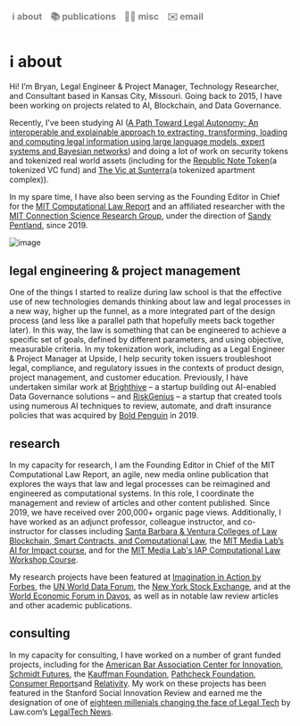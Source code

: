 <a href="https://bryangw.me/" style="display: inline-block; padding: 5px 5px; font-size: 16px; color: gray; background-color: white; text-align: center; text-decoration: none; border-radius: 5px;">ℹ️ about</a>  <a href="https://bryangw.me/publications" style="display: inline-block; padding: 5px 5px; font-size: 16px; color: gray; background-color: white; text-align: center; text-decoration: none; border-radius: 5px;">📚 publications</a>  <a href="https://bryangw.me/misc" style="display: inline-block; padding: 5px 5px; font-size: 16px; color: gray; background-color: white; text-align: center; text-decoration: none; border-radius: 5px;">🏄‍♂️ misc </a>  <a href="mailto:bgw4g5@gmail.com" style="display: inline-block; padding: 5px 5px; font-size: 16px; color: gray; background-color: white; text-align: center; text-decoration: none; border-radius: 5px;">✉️ email</a>
----------------
# ℹ️ about
Hi! I’m Bryan, Legal Engineer & Project Manager, Technology Researcher, and Consultant based in Kansas City, Missouri. Going back to 2015, I have been working on projects related to AI, Blockchain, and Data Governance.

Recently, I've been studying AI ([A Path Toward Legal Autonomy: An interoperable and explainable approach to extracting, transforming, loading and computing legal information using large language models, expert systems and Bayesian networks](https://arxiv.org/abs/2403.18537)) and doing a lot of work on security tokens and tokenized real world assets (including for the [Republic Note Token](https://republic.com/note)(a tokenized VC fund) and [The Vic at Sunterra](https://republic.com/the-vic-at-sunterra)(a tokenized apartment complex)).

In my spare time, I have also been serving as the Founding Editor in Chief for the [MIT Computational Law Report](https://law.mit.edu/) and an affiliated researcher with the [MIT Connection Science Research Group](https://connection.mit.edu/), under the direction of [Sandy Pentland](https://www.media.mit.edu/people/sandy/overview/), since 2019.

![image](https://github.com/user-attachments/assets/0575415c-7784-460d-9cb2-31684caed867)

## legal engineering & project management
One of the things I started to realize during law school is that the effective use of new technologies demands thinking about law and legal processes in a new way, higher up the funnel, as a more integrated part of the design process (and less like a parallel path that hopefully meets back together later). In this way, the law is something that can be engineered to achieve a specific set of goals, defined by different parameters, and using objective, measurable criteria. In my tokenization work, including as a Legal Engineer & Project Manager at Upside, I help security token issuers troubleshoot legal, compliance, and regulatory issues in the contexts of product design, project management, and customer education. Previously, I have undertaken similar work at [Brighthive](https://www.brighthive.io/) – a startup building out AI-enabled Data Governance solutions – and [RiskGenius](https://www.crunchbase.com/organization/riskgenius) – a startup that created tools using numerous AI techniques to review, automate, and draft insurance policies that was acquired by [Bold Penguin](https://www.boldpenguin.com/) in 2019.

## research
In my capacity for research, I am the Founding Editor in Chief of the MIT Computational Law Report, an agile, new media online publication that explores the ways that law and legal processes can be reimagined and engineered as computational systems. In this role, I coordinate the management and review of articles and other content published. Since 2019, we have received over 200,000+ organic page views. Additionally, I have worked as an adjunct professor, colleague instructor, and co-instructor for classes including [Santa Barbara & Ventura Colleges of Law](https://www.collegesoflaw.edu/) [Blockchain, Smart Contracts, and Computational Law](https://github.com/bryangw1/repository/blob/master/archive/MA534%20Representing%20Law%20in%20Code.pdf), the [MIT Media Lab’s AI for Impact course](https://stellar.mit.edu/S/course/MAS/fa20/MAS.665/), and for the [MIT Media Lab's IAP Computational Law Workshop Course](https://law.mit.edu/pub/2024-iap-workshop/).

My research projects have been featured at [Imagination in Action by Forbes](https://www.imaginationinaction.co/), the [UN World Data Forum](https://youtu.be/1iDmSXJwClA?feature=shared&t=2875), the [New York Stock Exchange](https://docs.google.com/presentation/d/1KqIrByHnhE1nRU8ASibSCWEwIHpp_7ABgP2-DNR838I/edit?usp=sharing), and at the [World Economic Forum in Davos](https://law.mit.edu/pub/cldgsattheworldeconomicforum/release/2), as well as in notable law review articles and other academic publications.

## consulting
In my capacity for consulting, I have worked on a number of grant funded projects, including for the [American Bar Association Center for Innovation](https://www.americanbar.org/groups/centers_commissions/center-for-innovation/), [Schmidt Futures](https://www.schmidtfutures.org/), the [Kauffman Foundation](https://www.kauffman.org/), [Pathcheck Foundation](https://www.pathcheck.org/), [Consumer Reports](https://innovation.consumerreports.org/)and [Relativity](https://www.relativity.com/). My work on these projects has been featured in the Stanford Social Innovation Review and earned me the designation of one of [eighteen millenials changing the face of Legal Tech](https://www.law.com/legaltechnews/2018/03/13/18-millennials-changing-the-face-of-legal-tech/?slreturn=20240428193605) by Law.com’s [LegalTech News](https://www.law.com/legaltechnews/?slreturn=20240428193626).
